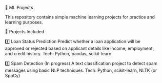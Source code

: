 🧠 ML Projects

This repository contains simple machine learning projects for practice and learning purposes.

📂 Projects Included

1️⃣ Loan Status Prediction
Predict whether a loan application will be approved or rejected based on applicant details like income, employment, and credit history.
Tech: Python, pandas, scikit-learn

2️⃣ Spam Detection (In progress)
A text classification project to detect spam messages using basic NLP techniques.
Tech: Python, scikit-learn, NLTK (or SpaCy)

